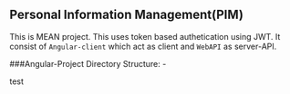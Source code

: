 ## Personal Information Management(PIM)
 This is MEAN project. This uses token based authetication using JWT. It consist of `Angular-client` which act as client and `WebAPI` as server-API.

###Angular-Project Directory Structure: -

test
